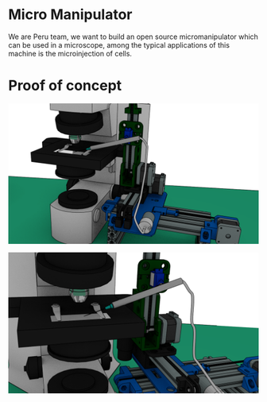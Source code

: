 # Micro Manipulator

We are Peru team, we want to build an open source micromanipulator which can be used in a microscope, among the typical applications of this machine is the microinjection of cells.



# Proof of concept

![alt text](https://raw.githubusercontent.com/FOSH-following-demand/Micro_Manipulator/master/documentation/First_Design.png)

![alt text](https://raw.githubusercontent.com/FOSH-following-demand/Micro_Manipulator/master/documentation/First_Design_2.png)
